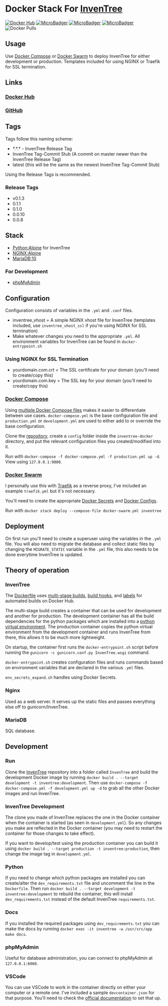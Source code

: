 # Docker Stack For [InvenTree](https://github.com/inventree/InvenTree)

[![Docker Hub](https://img.shields.io/docker/cloud/build/zeigren/inventree)](https://hub.docker.com/r/zeigren/inventree)
[![MicroBadger](https://images.microbadger.com/badges/image/zeigren/inventree.svg)](https://microbadger.com/images/zeigren/inventree)
[![MicroBadger](https://images.microbadger.com/badges/version/zeigren/inventree.svg)](https://microbadger.com/images/zeigren/inventree)
[![MicroBadger](https://images.microbadger.com/badges/commit/zeigren/inventree.svg)](https://microbadger.com/images/zeigren/inventree)
![Docker Pulls](https://img.shields.io/docker/pulls/zeigren/inventree)

## Usage

Use [Docker Compose](https://docs.docker.com/compose/) or [Docker Swarm](https://docs.docker.com/engine/swarm/) to deploy InvenTree for either development or production. Templates included for using NGINX or Traefik for SSL termination.

## Links

### [Docker Hub](https://hub.docker.com/r/zeigren/inventree)

### [GitHub](https://github.com/Zeigren/inventree-docker)

## Tags

Tags follow this naming scheme:

- \*.\*.\* - InvenTree Release Tag
- InvenTree Tag-Commit Stub (A commit on master newer than the InvenTree Release Tag)
- latest (this will be the same as the newest InvenTree Tag-Commit Stub)

Using the Release Tags is recommended.

### Release Tags

- v0.1.3
- 0.1.1
- 0.1.0
- 0.0.10
- 0.0.8

## Stack

- [Python:Alpine](https://hub.docker.com/_/python) for InvenTree
- [NGINX:Alpine](https://hub.docker.com/_/nginx)
- [MariaDB:10](https://hub.docker.com/_/mariadb)

### For Development

- [phpMyAdmin](https://hub.docker.com/r/phpmyadmin/phpmyadmin/)

## Configuration

Configuration consists of variables in the `.yml` and `.conf` files.

- inventree_vhost = A simple NGINX vhost file for InvenTree (templates included, use `inventree_vhost_ssl` if you're using NGINX for SSL termination)
- Make whatever changes you need to the appropriate `.yml`. All environment variables for InvenTree can be found in `docker-entrypoint.sh`

### Using NGINX for SSL Termination

- yourdomain.com.crt = The SSL certificate for your domain (you'll need to create/copy this)
- yourdomain.com.key = The SSL key for your domain (you'll need to create/copy this)

### [Docker Compose](https://docs.docker.com/compose/)

Using [multiple Docker Compose files](https://docs.docker.com/compose/extends/#multiple-compose-files) makes it easier to differentiate between use cases. `docker-compose.yml` is the base configuration file and `production.yml` or `development.yml` are used to either add to or override the base configuration.

Clone the [repository](https://github.com/Zeigren/inventree-docker), create a `config` folder inside the `inventree-docker` directory, and put the relevant configuration files you created/modified into it.

Run with `docker-compose -f docker-compose.yml -f production.yml up -d`. View using `127.0.0.1:9080`.

### [Docker Swarm](https://docs.docker.com/engine/swarm/)

I personally use this with [Traefik](https://traefik.io/) as a reverse proxy, I've included an example `traefik.yml` but it's not necessary.

You'll need to create the appropriate [Docker Secrets](https://docs.docker.com/engine/swarm/secrets/) and [Docker Configs](https://docs.docker.com/engine/swarm/configs/).

Run with `docker stack deploy --compose-file docker-swarm.yml inventree`

## Deployment

On first run you'll need to create a superuser using the variables in the `.yml` file. You will also need to migrate the database and collect static files by changing the `MIGRATE_STATIC` variable in the `.yml` file, this also needs to be done everytime InvenTree is updated.

## Theory of operation

### InvenTree

The [Dockerfile](https://docs.docker.com/engine/reference/builder/) uses [multi-stage builds](https://docs.docker.com/develop/develop-images/multistage-build/), [build hooks](https://docs.docker.com/docker-hub/builds/advanced/#build-hook-examples), and [labels](http://label-schema.org/rc1/#build-time-labels) for automated builds on Docker Hub.

The multi-stage build creates a container that can be used for development and another for production. The development container has all the build dependencies for the python packages which are installed into a [python virtual environment](https://docs.python.org/3/tutorial/venv.html). The production container copies the python virtual environment from the development container and runs InvenTree from there, this allows it to be much more lightweight.

On startup, the container first runs the `docker-entrypoint.sh` script before running the `gunicorn -c gunicorn.conf.py InvenTree.wsgi` command.

`docker-entrypoint.sh` creates configuration files and runs commands based on environment variables that are declared in the various `.yml` files.

`env_secrets_expand.sh` handles using Docker Secrets.

### Nginx

Used as a web server. It serves up the static files and passes everything else off to gunicorn/InvenTree.

### MariaDB

SQL database.

## Development

### Run

Clone the [InvenTree](https://github.com/inventree/InvenTree) repository into a folder called `InvenTree` and build the development Docker image by running `docker build . --target development -t inventree:development`. Then use `docker-compose -f docker-compose.yml -f development.yml up -d` to grab all the other Docker images and run InvenTree.

### InvenTree Development

The clone you made of InvenTree replaces the one in the Docker container when the container is started (as seen in `development.yml`). So any changes you make are reflected in the Docker container (you may need to restart the container for those changes to take effect).

If you want to develop/test using the production container you can build it using `docker build . --target production -t inventree:production`, then change the image tag in `development.yml`.

### Python

If you need to change which python packages are installed you can create/alter the `dev_requirements.txt` file and uncomment the line in the `Dockerfile`. Then run `docker build . --target development -t inventree:development`  to rebuild the container, this will install `dev_requirements.txt` instead of the default InvenTree `requirements.txt`.

### Docs

If you installed the required packages using `dev_requirements.txt` you can make the docs by running `docker exec -it inventree -w /usr/src/app make docs`.

### phpMyAdmin

Useful for database administration, you can connect to phpMyAdmin at `127.0.0.1:6060`.

### VSCode

You can use VSCode to work in the container directly on either your computer or a remote one. I've included a sample `devcontainer.json` for that purpose. You'll need to check the [official documentation](https://code.visualstudio.com/docs/remote/containers) to set that up.
